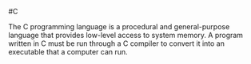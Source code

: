 #C

The C programming language is a procedural and general-purpose language that provides low-level access to system memory. A program written in C must be run through a C compiler to convert it into an executable that a computer can run.